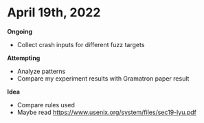 # April 19th, 2022
**Ongoing**
- Collect crash inputs for different fuzz targets

**Attempting**
- Analyze patterns
- Compare my experiment results with Gramatron paper result

**Idea**
- Compare rules used
- Maybe read https://www.usenix.org/system/files/sec19-lyu.pdf
